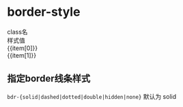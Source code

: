 # border-style

<script setup>
import { useData } from 'vitepress'
import { ref } from 'vue'

const { page } = useData()

const list = ref([
  ['bdr-solid', 'border-style: solid;'],
  ['bdr-dashed', 'border-style: dashed;'],
  ['bdr-dotted', 'border-style: dotted;'],
  ['bdr-double', 'border-style: double;'],
  ['bdr-hidden', 'border-style: hidden;'],
  ['bdr-none', 'border-style: none;'],
])
</script>


<div class="a-flex a-row a-jc-sb a-border-b a-h-30"  >
  <div class="a-flex-1">class名</div>
  <div class="a-flex-1">样式值</div>
</div>
<div class="a-h-200 a-flex-1" style="overflow-y:auto;max-height: 300px">
  <div class="a-flex a-row a-jc-sb a-border-b a-min-h-30" v-for="(item, index) in list" :key="index" >
    <div class="a-flex-1">{{item[0]}}</div>
    <div class="a-flex-1">{{item[1]}}</div>
  </div>
</div>

## 指定border线条样式
`bdr-{solid|dashed|dotted|double|hidden|none}` 默认为 solid
